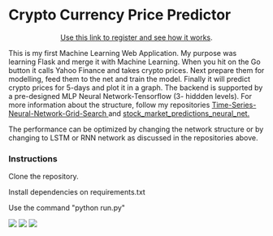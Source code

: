 <h1> Crypto Currency Price Predictor</h1>

<center><a href="http://45.79.23.203/">Use this link to register and see how it works</a>.</center>
<p>This is my first Machine Learning Web Application. My purpose was learning Flask and merge it with Machine Learning. When you hit on the Go button it calls Yahoo Finance and takes crypto prices. Next prepare them for modelling, feed them to the net and train the model. Finally it  will predict crypto prices for 5-days and plot it in a graph. The backend is supported by a pre-designed MLP Neural Network-Tensorflow (3- hiddden levels). For more information about the structure, follow my repositories  <a href="https://github.com/akmuthun/Time-Series-Neural-Network-Grid-Search">Time-Series-Neural-Network-Grid-Search </a> and <a href="https://github.com/akmuthun/stock_market_predictions_neural_net">stock_market_predictions_neural_net. </a> </p> 
<p> The performance can be optimized by changing the network structure or by changing to LSTM or RNN network as discussed in the repositories above. </p>


<h3>Instructions</h3>
<p>Clone the repository.</p>
<p>Install dependencies on requirements.txt</p>
<p>Use the command "python run.py"</p>


<img src = 'https://i.imgur.com/ogU3CT8.jpg'> </img>
<img src = 'https://i.imgur.com/fRnAZt3.jpg'> </img>
<img src = 'https://i.imgur.com/E1dcpol.jpg'> </img>
